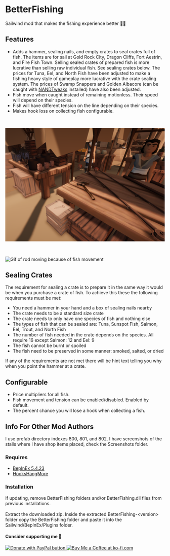 # BetterFishing

Sailwind mod that makes the fishing experience better 🎣😎

## Features

* Adds a hammer, sealing nails, and empty crates to seal crates full of fish. The items are for sail at Gold Rock City, Dragon Cliffs, Fort Aestrin, and Fire Fish Town. Selling sealed crates of prepared fish is more lucrative than selling raw individual fish. See sealing crates below. The prices for Tuna, Eel, and North Fish have been adjusted to make a fishing heavy style of gameplay more lucrative with the crate sealing system. The prices of Swamp Snappers and Golden Albacore (can be caught with [NANDTweaks](https://github.com/NANDbrew/NANDTweaks) installed) have also been adjusted.
* Fish move when caught instead of remaining motionless. Their speed will depend on their species. 
* Fish will have different tension on the line depending on their species.
* Makes hook loss on collecting fish configurable. 

<br>

![Screenshot of hammer, sealing nails, and empty crates for sale](https://github.com/bryon82/SailwindBetterFishing/blob/main/Screenshots/hammerNailsCrate.png)

<br>

![Gif of rod moving because of fish movement](https://github.com/bryon82/SailwindBetterFishing/blob/main/Screenshots/fishMovement.gif)

## Sealing Crates

The requirement for sealing a crate is to prepare it in the same way it would be when you purchase a crate of fish. To achieve this these the following requirements must be met:
* You need a hammer in your hand and a box of sealing nails nearby
* The crate needs to be a standard size crate
* The crate needs to only have one species of fish and nothing else
* The types of fish that can be sealed are: Tuna, Sunspot Fish, Salmon, Eel, Trout, and North Fish
* The number of fish needed in the crate depends on the species. All require 16 except Salmon: 12 and Eel: 9 
* The fish cannot be burnt or spoiled
* The fish need to be preserved in some manner: smoked, salted, or dried  

If any of the requirements are not met there will be hint text telling you why when you point the hammer at a crate. 

## Configurable

* Price multipliers for all fish.
* Fish movement and tension can be enabled/disabled. Enabled by default.
* The percent chance you will lose a hook when collecting a fish.

## Info For Other Mod Authors

I use prefab directory indexes 800, 801, and 802. I have screenshots of the stalls where I have shop items placed, check the Screenshots folder.

### Requires

* [BepInEx 5.4.23](https://github.com/BepInEx/BepInEx/releases)
* [HooksHangMore](https://github.com/bryon82/SailwindHooksHangMore/releases/latest)

### Installation

If updating, remove BetterFishing folders and/or BetterFishing.dll files from previous installations.  
<br>
Extract the downloaded zip. Inside the extracted BetterFishing-\<version\> folder copy the BetterFishing folder and paste it into the Sailwind/BepInEx/Plugins folder.  

#### Consider supporting me 🤗

<a href='https://www.paypal.com/donate/?business=WKY25BB3TSH6E&no_recurring=0&item_name=Thank+you+for+your+support%21+I%27m+glad+you+are+enjoying+my+mods%21&currency_code=USD' target='_blank'><img src="https://www.paypalobjects.com/en_US/i/btn/btn_donate_LG.gif" border="0" alt="Donate with PayPal button" />
<a href='https://ko-fi.com/S6S11DDLMC' target='_blank'><img height='36' style='border:0px;height:36px;' src='https://storage.ko-fi.com/cdn/kofi6.png?v=6' border='0' alt='Buy Me a Coffee at ko-fi.com' /></a>
